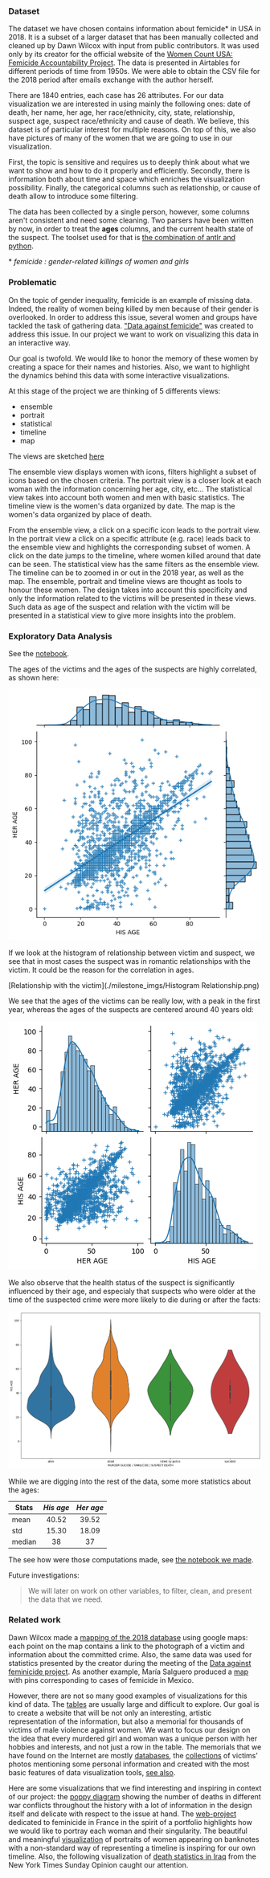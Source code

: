 ### Dataset

The dataset we have chosen contains information about femicide* in USA in 2018. It is a subset of a larger dataset that has been manually collected and cleaned up by Dawn Wilcox with input from public contributors. It was used only by its creator for the official website of the [Women Count USA: Femicide Accountability Project](https://womencountusa.org/the-databases). The data is presented in Airtables for different periods of time from 1950s. We were able to obtain the CSV file for the 2018 period after emails exchange with the author herself.

There are 1840 entries, each case has 26 attributes. For our data visualization we are interested in using mainly the following ones: date of death, her name, her age, her race/ethnicity, city, state, relationship, suspect age, suspect race/ethnicity and cause of death. We believe, this dataset is of particular interest for multiple reasons. On top of this, we also have pictures of many of the women that we are going to use in our visualization.

First, the topic is sensitive and requires us to deeply think about what we want to show and how to do it properly and efficiently.
Secondly, there is information both about time and space which enriches the visualization possibility.
Finally, the categorical columns such as relationship, or cause of death allow to introduce some filtering.

The data has been collected by a single person, however, some columns aren't consistent and need some cleaning.
Two parsers have been written by now, in order to treat the **ages** columns, and the current health state of the suspect.
The toolset used for that is [the combination of antlr and python](https://faun.pub/introduction-to-antlr-python-af8a3c603d23).

\* *femicide : gender-related killings of women and girls*

### Problematic

On the topic of gender inequality, femicide is an example of missing data.  Indeed, the reality of women being killed by men because of their gender is overlooked. In order to address this issue, several women and groups have tackled the task of gathering data. ["Data against femicide"](https://datoscontrafeminicidio.net/en/home-2/) was created to address this issue. In our project we want to work on visualizing this data in an interactive way.

Our goal is twofold. We would like to honor the memory of these women by creating a space for their names and histories. Also, we want to highlight the dynamics behind this data with some interactive visualizations.

At this stage of the project we are thinking of 5 differents views:
- ensemble
- portrait
- statistical
- timeline
- map

The views are sketched [here](https://github.com/com-480-data-visualization/datavis-project-2022-syrinx/blob/main/milestone_imgs/Sketches%20of%20visualization%20ideas.pdf)

The ensemble view displays women with icons, filters highlight a subset of icons based on the chosen criteria.
The portrait view is a closer look at each woman with the information concerning her age, city, etc...
The statistical view takes into account both women and men with basic statistics.
The timeline view is the women's data organized by date.
The map is the women's data organized by place of death.

From the ensemble view, a click on a specific icon leads to the portrait view. In the portrait view a click on a specific attribute (e.g. race) leads back to the ensemble view and highlights the corresponding subset of women. A click on the date jumps to the timeline, where women killed around that date can be seen.
The statistical view has the same filters as the ensemble view.
The timeline can be to zoomed in or out in the 2018 year, as well as the map.
The ensemble, portrait and timeline views are thought as tools to honour these women. The design takes into account this specificity and only the information related to the victims will be presented in these views. Such data as age of the suspect and relation with the victim will be presented in a statistical view to give more insights into the problem.

### Exploratory Data Analysis

See the [notebook](./syrinx.ipynb).

The ages of the victims and the ages of the suspects are highly correlated, as shown here:

![Correlation between ages](./milestone_imgs/regage.png "correlation")

If we look at the histogram of relationship between victim and suspect, we see that in most cases the suspect was in romantic relationships with the victim. It could be the reason for the correlation in ages.

[Relationship with the victim](./milestone_imgs/Histogram Relationship.png)

We see that the ages of the victims can be really low, with a peak in the first year, whereas the ages of the suspects are centered around 40 years old:

![Age distribution](./milestone_imgs/pair_age.png "ages")

We also observe that the health status of the suspect is significantly influenced by their age, and especialy that suspects who were older at the time of the suspected crime were more likely to die during or after the facts:

<img src="./milestone_imgs/violin.png" alt="drawing" width="750"/>

While we are digging into the rest of the data, some more statistics about the ages:

| Stats  | *His age* | *Her age* |
| ------ |:---------:|:---------:|
| mean   | 40.52     | 39.52     |
| std    | 15.30     | 18.09     |
| median | 38        | 37        |

The see how were those computations made, see [the notebook we made](syrinx.ipynb).

Future investigations:
> We will later on work on other variables, to filter, clean, and present the data that we need.

### Related work

Dawn Wilcox made a [mapping of the 2018 database](https://l.facebook.com/l.php?u=https%3A%2F%2Fwww.google.com%2Fmaps%2Fd%2Fedit%3Fmid%3D1fD8ocpC4HYuOuNlivmAcxXVxY6_YaeKC%26usp%3Dsharing%26fbclid%3DIwAR1LWcOFOx-1JYxFjgXUhYCisuHHWWfxu2iw_qTNLmT5h8qDd0bXajE6b0M&h=AT1lbDaDjkxvYNrOPhlFrVJYmzhyYsif8g2VevTGqjelpuW9uDF6aYa0RU3I0c6WDQd9AC52HVZ3gIiG7GUjuqnwtB-PCddyxglfiGNUn2gHG-7bO1Mbvwn5ygbWTAotkyw2BZVN63J3MZnP8gPwY8HnuQ&__tn__=-UK-R&c[0]=AT0khRhezKSzP04dh-IrKGjQ8fxYv6L1I36YqKtSPM0o8mTDZi37OjafeJZR38CJRAfUlWY21qt687wZjtib_8sr_Tx0MBCkBhhy8ZaUhywNtX5AVol2Fl-FLO0H_IAPG5It0vGr7yWMsDilX6FYBc-rzRYLdc4rEGYJkL_Q3ixm2ew) using google maps: each point on the map contains a link to the photograph of a victim and information about the committed crime. Also, the same data was used for statistics presented by the creator during the meeting of the [Data against feminicide project](https://datoscontrafeminicidio.net/en/2021-edition/). As another example, María Salguero produced a [map](https://mapafeminicidios.blogspot.com/p/inicio.html) with pins corresponding to cases of femicide in Mexico.

However, there are not so many good examples of visualizations for this kind of data. The [tables](https://airtable.com/shrjQBwYvk08cbHu2/tblR739BUJgxxQqrt) are usually large and difficult to explore. Our goal is to create a website that will be not only an interesting, artistic representation of the information, but also a memorial for thousands of victims of male violence against women. We want to focus our design on the idea that every murdered girl and woman was a unique person with her hobbies and interests, and not just a row in the table. The memorials that we have found on the Internet are mostly [databases](https://womencountusa.org/the-databases), the [collections](https://gunmemorial.org) of victims’ photos mentioning some personal information and created with the most basic features of data visualization tools, [see also](https://www.aapf.org/in-memorium-old).

Here are some visualizations that we find interesting and inspiring in context of our project: the [poppy diagram](https://iibawards-prod.s3.amazonaws.com/projects/images/000/000/375/large.jpg?1403857589) showing the number of deaths in different war conflicts throughout the history with a lot of information in the design itself and delicate with respect to the issue at hand. The [web-project](https://www.gabriellemerite.com/portfolio-item/death-at-home/) dedicated to feminicide in France in the spirit of a portfolio highlights how we would like to portray each woman and their singularity. The beautiful and meaningful [visualization](https://www.behance.net/gallery/96434017/Noteable-Women?tracking_source=project_owner_other_projects%5C) of portraits of women appearing on banknotes with a non-standard way of representing a timeline is inspiring for our own timeline. Also, the following visualization of [death statistics in Iraq](https://i.pinimg.com/originals/e7/f3/eb/e7f3eb9bea609baab00c24ecc4918c94.jpg) from the New York Times Sunday Opinion caught our attention.
